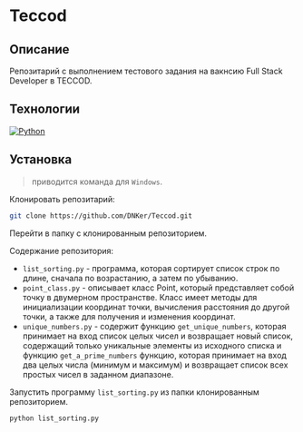 # Teccod

## Описание

Репозитарий с выполнением тестового задания на вакнсию Full Stack Developer в TECCOD.

## Технологии

[![Python](https://img.shields.io/badge/python-8A2BE2)](https://www.python.org/)

## Установка

> приводится команда для `Windows`.

Клонировать репозитарий:

```bash
git clone https://github.com/DNKer/Teccod.git
```

Перейти в папку с клонированным репозиторием.

Содержание репозитория:

- `list_sorting.py` - программа, которая сортирует список строк по длине, сначала по возрастанию, а затем по убыванию.
- `point_class.py` - описывает класс Point, который представляет собой точку в двумерном пространстве. Класс имеет методы для инициализации координат точки, вычисления расстояния до другой точки, а также для получения и изменения координат.
- `unique_numbers.py` - содержит функцию `get_unique_numbers`, которая принимает на вход список целых чисел и возвращает новый список, содержащий только уникальные элементы из исходного списка и функцию `get_a_prime_numbers` функцию, которая принимает на вход два целых числа (минимум и максимум) и возвращает список всех простых чисел в заданном диапазоне.

Запустить программу `list_sorting.py` из папки клонированным репозиторием.

```bash
python list_sorting.py
```
